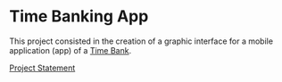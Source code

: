 # Time Banking App

This project consisted in the creation of a graphic interface for a mobile application (app) of a [Time Bank](https://www.investopedia.com/terms/t/time-banking.asp).

[Project Statement](docs/bake-off-1.pdf)
